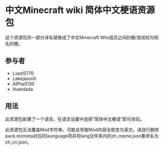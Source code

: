 # 中文Minecraft wiki 简体中文梗语资源包
这个资源包将一部分译名替换成了中文Minecraft Wiki成员之间的梗/其他较为知名的梗。
## 参与者
* Lxazl5770
* Lakejason0
* AlPha5130
* Huerdada
## 用法
此资源包新建了一个语言。在语言设置中选择“简体中文梗语”即可体验。

此资源包无法覆盖Mod字符串，可能会导致Mod内容全部变为英文。请自行删除pack.mcmeta对应的launguage项并将lang文件夹内的zh_meme.json重命名为zh_cn.json。
